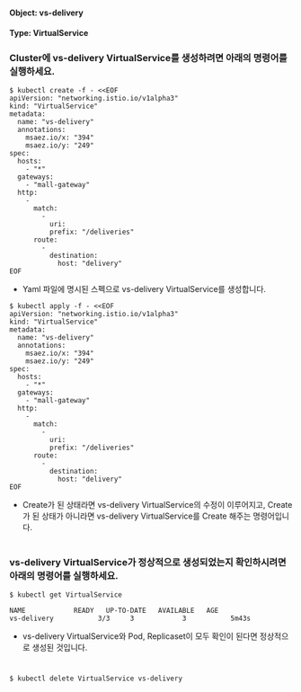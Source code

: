 
#### Object: vs-delivery
#### Type: VirtualService

### Cluster에 vs-delivery VirtualService를 생성하려면 아래의 명령어를 실행하세요.

```
$ kubectl create -f - <<EOF 
apiVersion: "networking.istio.io/v1alpha3"
kind: "VirtualService"
metadata: 
  name: "vs-delivery"
  annotations: 
    msaez.io/x: "394"
    msaez.io/y: "249"
spec: 
  hosts: 
    - "*"
  gateways: 
    - "mall-gateway"
  http: 
    - 
      match: 
        - 
          uri: 
          prefix: "/deliveries"
      route: 
        - 
          destination: 
            host: "delivery"
EOF
```
- Yaml 파일에 명시된 스펙으로 vs-delivery VirtualService를 생성합니다.

```
$ kubectl apply -f - <<EOF 
apiVersion: "networking.istio.io/v1alpha3"
kind: "VirtualService"
metadata: 
  name: "vs-delivery"
  annotations: 
    msaez.io/x: "394"
    msaez.io/y: "249"
spec: 
  hosts: 
    - "*"
  gateways: 
    - "mall-gateway"
  http: 
    - 
      match: 
        - 
          uri: 
          prefix: "/deliveries"
      route: 
        - 
          destination: 
            host: "delivery"
EOF
```
- Create가 된 상태라면 vs-delivery VirtualService의 수정이 이루어지고, Create가 된 상태가 아니라면 vs-delivery VirtualService를 Create 해주는 명령어입니다.  
#

### vs-delivery VirtualService가 정상적으로 생성되었는지 확인하시려면 아래의 명령어를 실행하세요.

```
$ kubectl get VirtualService

NAME            READY   UP-TO-DATE   AVAILABLE   AGE
vs-delivery           3/3     3            3           5m43s

```
- vs-delivery VirtualService와 Pod, Replicaset이 모두 확인이 된다면 정상적으로 생성된 것입니다.
#

```
$ kubectl delete VirtualService vs-delivery
```
#
